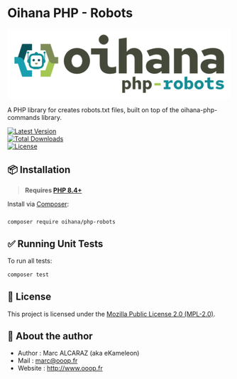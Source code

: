 # Oihana PHP - Robots

![Oihana PHP System](https://raw.githubusercontent.com/BcommeBois/oihana-php-robots/main/assets/images/oihana-php-robots-logo-inline-512x160.png)

A PHP library for creates robots.txt files, built on top of the oihana-php-commands library.

[![Latest Version](https://img.shields.io/packagist/v/oihana/php-robots.svg?style=flat-square)](https://packagist.org/packages/oihana/php-robots)  
[![Total Downloads](https://img.shields.io/packagist/dt/oihana/php-robots.svg?style=flat-square)](https://packagist.org/packages/oihana/php-robots)  
[![License](https://img.shields.io/packagist/l/oihana/php-robots.svg?style=flat-square)](LICENSE)

## 📦 Installation

> **Requires [PHP 8.4+](https://php.net/releases/)**

Install via [Composer](https://getcomposer.org):

### 
```shell
composer require oihana/php-robots
```

## ✅ Running Unit Tests

To run all tests:
```bash
composer test
```

## 🧾 License

This project is licensed under the [Mozilla Public License 2.0 (MPL-2.0)](https://www.mozilla.org/en-US/MPL/2.0/).

## 👤 About the author

* Author : Marc ALCARAZ (aka eKameleon)
* Mail : marc@ooop.fr
* Website : http://www.ooop.fr